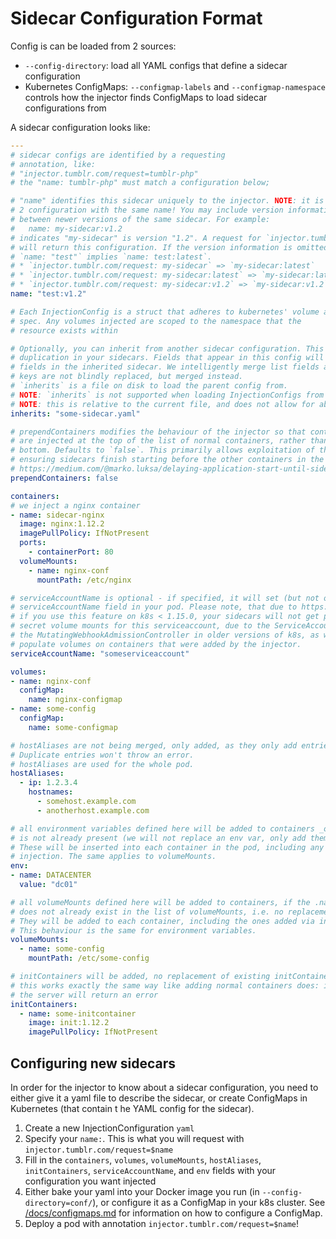 # Sidecar Configuration Format

Config is can be loaded from 2 sources:
* `--config-directory`: load all YAML configs that define a sidecar configuration
* Kubernetes ConfigMaps: `--configmap-labels` and `--configmap-namespace` controls how the injector finds ConfigMaps to load sidecar configurations from

A sidecar configuration looks like:

```yaml
---
# sidecar configs are identified by a requesting
# annotation, like:
# "injector.tumblr.com/request=tumblr-php"
# the "name: tumblr-php" must match a configuration below; 

# "name" identifies this sidecar uniquely to the injector. NOTE: it is an error to load
# 2 configuration with the same name! You may include version information in the name to disambiguate
# between newer versions of the same sidecar. For example:
#   name: my-sidecar:v1.2
# indicates "my-sidecar" is version "1.2". A request for `injector.tumblr.com/request: my-sidecar:v1.2`
# will return this configuration. If the version information is omitted, "latest" is assumed.
# `name: "test"` implies `name: test:latest`.
# * `injector.tumblr.com/request: my-sidecar` => `my-sidecar:latest`
# * `injector.tumblr.com/request: my-sidecar:latest` => `my-sidecar:latest`
# * `injector.tumblr.com/request: my-sidecar:v1.2` => `my-sidecar:v1.2`
name: "test:v1.2"

# Each InjectionConfig is a struct that adheres to kubernetes' volume and containers
# spec. Any volumes injected are scoped to the namespace that the
# resource exists within

# Optionally, you can inherit from another sidecar configuration. This is useful to reduce
# duplication in your sidecars. Fields that appear in this config will override and replace
# fields in the inherited sidecar. We intelligently merge list fields as well, so top level
# keys are not blindly replaced, but merged instead.
# `inherits` is a file on disk to load the parent config from.
# NOTE: `inherits` is not supported when loading InjectionConfigs from ConfigMap
# NOTE: this is relative to the current file, and does not allow for absolute pathing!
inherits: "some-sidecar.yaml"

# prependContainers modifies the behaviour of the injector so that containers
# are injected at the top of the list of normal containers, rather than the
# bottom. Defaults to `false`. This primarily allows exploitation of this workaround for
# ensuring sidecars finish starting before the other containers in the pod are launched:
# https://medium.com/@marko.luksa/delaying-application-start-until-sidecar-is-ready-2ec2d21a7b74
prependContainers: false

containers:
# we inject a nginx container
- name: sidecar-nginx
  image: nginx:1.12.2
  imagePullPolicy: IfNotPresent
  ports:
    - containerPort: 80
  volumeMounts:
    - name: nginx-conf
      mountPath: /etc/nginx

# serviceAccountName is optional - if specified, it will set (but not overwrite an existing!)
# serviceAccountName field in your pod. Please note, that due to https://github.com/kubernetes/kubernetes/pull/78080
# if you use this feature on k8s < 1.15.0, your sidecars will not get properly initialized with the associated
# secret volume mounts for this serviceaccount, due to the ServiceAccountController running before
# the MutatingWebhookAdmissionController in older versions of k8s, as well as not _rerunning_ after the MWAC to
# populate volumes on containers that were added by the injector.
serviceAccountName: "someserviceaccount"

volumes:
- name: nginx-conf
  configMap:
    name: nginx-configmap
- name: some-config
  configMap:
    name: some-configmap

# hostAliases are not being merged, only added, as they only add entries to /etc/hosts in the containers.
# Duplicate entries won't throw an error.
# hostAliases are used for the whole pod.
hostAliases:
  - ip: 1.2.3.4
    hostnames:
      - somehost.example.com
      - anotherhost.example.com

# all environment variables defined here will be added to containers _only_ if the .Name
# is not already present (we will not replace an env var, only add them)
# These will be inserted into each container in the pod, including any containers added via
# injection. The same applies to volumeMounts.
env:
- name: DATACENTER
  value: "dc01"

# all volumeMounts defined here will be added to containers, if the .name attribute
# does not already exist in the list of volumeMounts, i.e. no replacement will be done.
# They will be added to each container, including the ones added via injection.
# This behaviour is the same for environment variables.
volumeMounts:
  - name: some-config
    mountPath: /etc/some-config

# initContainers will be added, no replacement of existing initContainers with the same names will be done
# this works exactly the same way like adding normal containers does: if you have a conflicting name,
# the server will return an error
initContainers:
  - name: some-initcontainer
    image: init:1.12.2
    imagePullPolicy: IfNotPresent
```

## Configuring new sidecars

In order for the injector to know about a sidecar configuration, you need to either give it a yaml file to describe the sidecar, or create ConfigMaps in Kubernetes (that contain t  he YAML config for the sidecar).

1. Create a new InjectionConfiguration `yaml`
  1. Specify your `name:`. This is what you will request with `injector.tumblr.com/request=$name`
  2. Fill in the `containers`, `volumes`, `volumeMounts`, `hostAliases`, `initContainers`, `serviceAccountName`, and `env` fields with your configuration you want injected
2. Either bake your yaml into your Docker image you run (in `--config-directory=conf/`), or configure it as a ConfigMap in your k8s cluster. See [/docs/configmaps.md](/docs/configmaps.md) for information on how to configure a ConfigMap.
3. Deploy a pod with annotation `injector.tumblr.com/request=$name`!
